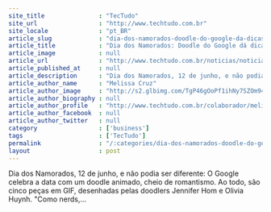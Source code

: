 ```yaml
---
site_title               : "TecTudo"
site_url                 : "http://www.techtudo.com.br"
site_locale              : "pt_BR"
article_slug             : "dia-dos-namorados-doodle-do-google-da-dicas-de-5-provas-de-amor-tech"
article_title            : "Dia dos Namorados: Doodle do Google dá dicas de 5 'provas de amor tech'"
article_image            : null
article_url              : "http://www.techtudo.com.br/noticias/noticia/2015/06/dia-dos-namorados-doodle-do-google-da-dicas-de-4-provas-de-amor-tech.html"
article_published_at     : null
article_description      : "Dia dos Namorados, 12 de junho, e não podia ser diferente: O Google celebra a data com um doodle animado, cheio de romantismo. Ao todo, são cinco peças em GIF, desenhadas pelas doodlers Jennifer Hom e Olivia Huynh. 'Como nerds,..."
article_author_name      : "Melissa Cruz"
article_author_image     : "http://s2.glbimg.com/TgP46gOoPf1ihNy7SZOm94gKzsE=/30x30/s2.glbimg.com/J2qsht9X0tdmdV02Lm6N5YgTqA0=/0x0:140x140/75x75/s.glbimg.com/po/tt2/f/original/2013/02/04/melissa_cruz.jpg"
article_author_biography : null
article_author_profile   : "http://www.techtudo.com.br/colaborador/melissa-cruz.html"
article_author_facebook  : null
article_author_twitter   : null
category                 : ['business']
tags                     : ['TecTudo']
permalink                : "/:categories/dia-dos-namorados-doodle-do-google-da-dicas-de-5-provas-de-amor-tech/"
layout                   : post
---
```


Dia dos Namorados, 12 de junho, e não podia ser diferente: O Google celebra a data com um doodle animado, cheio de romantismo. Ao todo, são cinco peças em GIF, desenhadas pelas doodlers Jennifer Hom e Olivia Huynh. "Como nerds,...

